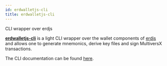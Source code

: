 ```yaml
---
id: erdwalletjs-cli
title: erdwalletjs-cli
---
```


CLI wrapper over erdjs

[**erdwalletjs-cli**](https://github.com/multiversx/mx-sdk-erdjs-wallet-cli) is a light CLI wrapper over the wallet components of [erdjs](https://github.com/multiversx/mx-sdk-erdjs) and allows one to generate mnemonics, derive key files and sign MultiversX transactions.

The CLI documentation can be found [here](https://github.com/ElrondNetwork/erdwalletjs-cli/blob/master/README.md).

